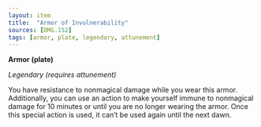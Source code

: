 ```yaml
---
layout: item
title:  "Armor of Invulnerability"
sources: [DMG.152]
tags: [armor, plate, legendary, attunement]
---
```


**Armor (plate)**

*Legendary (requires attunement)*

You have resistance to nonmagical damage while you wear this armor. Additionally, you can use an action to make yourself immune to nonmagical damage for 10 minutes or until you are no longer wearing the armor. Once this special action is used, it can’t be used again until the next dawn.